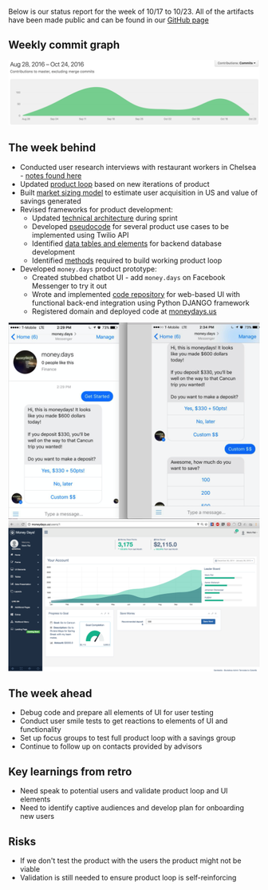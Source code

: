 Below is our status report for the week of 10/17 to 10/23. All of the artifacts have been made public and can be found in our [GitHub page](https://github.com/Cash-Economy/BMGF)

## Weekly commit graph

![Commit graph 2](https://github.com/Cash-Economy/BMGF/blob/master/Artifacts/misc/Commit%20graph%206.png)


## The week behind

* Conducted user research interviews with restaurant workers in Chelsea - [notes found here](https://github.com/Cash-Economy/BMGF/blob/master/research/Vox%20Populi.md)
* Updated [product loop](https://github.com/Cash-Economy/BMGF/blob/master/sprint2workbook/Product%20Loop%202016-10-20.pptx) based on new iterations of product
* Built [market sizing model](https://github.com/Cash-Economy/BMGF/blob/master/sprint2workbook/Money%20Days%20-%20Market%20Sizing.xlsx) to estimate user acquisition in US and value of savings generated
* Revised frameworks for product development:
  * Updated [technical architecture]() during sprint
  * Developed [pseudocode](https://github.com/Cash-Economy/BMGF/blob/master/sprint2workbook/pseudocode%20use-cases.md) for several product use cases to be implemented using Twilio API
  * Identified [data tables and elements](https://github.com/Cash-Economy/BMGF/blob/master/sprint2workbook/Database%20tables%20and%20elements.md) for backend database development
  * Identified [methods](https://github.com/Cash-Economy/BMGF/blob/master/sprint2workbook/methods_to_build.mdown) required to build working product loop
* Developed `money.days` product prototype:
  * Created stubbed chatbot UI - add `money.days` on Facebook Messenger to try it out
  * Wrote and implemented [code repository](https://github.com/Cash-Economy/BMGF/tree/master/MoneyDays) for web-based UI with functional back-end integration using Python DJANGO framework
  * Registered domain and deployed code at [moneydays.us](http://www.moneydays.us)

![Snapshot of Chatbot UI](https://github.com/Cash-Economy/BMGF/blob/master/sprint2workbook/Snapshot%20of%20Chatbot%20UI.png)
![Snapshot of Web UI](https://github.com/Cash-Economy/BMGF/blob/master/sprint2workbook/Snapshot%20of%20Web%20UI.png)

## The week ahead

* Debug code and prepare all elements of UI for user testing
* Conduct user smile tests to get reactions to elements of UI and functionality
* Set up focus groups to test full product loop with a savings group
* Continue to follow up on contacts provided by advisors

## Key learnings from retro

* Need speak to potential users and validate product loop and UI elements
* Need to identify captive audiences and develop plan for onboarding new users

## Risks

* If we don't test the product with the users the product might not be viable
* Validation is still needed to ensure product loop is self-reinforcing
